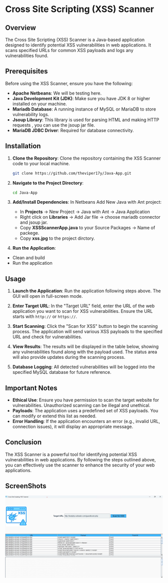 # Cross Site Scripting (XSS) Scanner

## Overview

The Cross Site Scripting (XSS) Scanner is a Java-based application designed to identify potential XSS vulnerabilities in web applications. It scans specified URLs for common XSS payloads and logs any vulnerabilities found.

## Prerequisites

Before using the XSS Scanner, ensure you have the following:

- **Apache Netbeans**: We will be testing here.
- **Java Development Kit (JDK)**: Make sure you have JDK 8 or higher installed on your machine.
- **Mariadb Database**: A running instance of MySQL or MariaDB to store vulnerability logs.
- **Jsoup Library**: This library is used for parsing HTML and making HTTP requests , you can use the jsoup jar file.
- **MariaDB JDBC Driver**: Required for database connectivity.

## Installation

1. **Clone the Repository**: Clone the repository containing the XSS Scanner code to your local machine.

   ```bash
   git clone https://github.com/theviper17y/Java-App.git
   ```

2. **Navigate to the Project Directory**:

   ```bash
   cd Java-App
   ```

3. **Add/Install Dependencies**: In Netbeans Add New Java with Ant project:
   - In **Projects** -> New Project -> Java with Ant -> Java Application
   - Right click on **Libraries** -> Add Jar file -> choose mariadb connector and jsoup jar.
   - Copy **XSSScannerApp.java** to your Source Packages -> Name of packege.
   - Copy **xss.jpg** to the project dirctory.

6. **Run the Application**:
  - Clean and build
  - Run the application

## Usage

1. **Launch the Application**: Run the application following steps above. The GUI will open in full-screen mode.

2. **Enter Target URL**: In the "Target URL" field, enter the URL of the web application you want to scan for XSS vulnerabilities. Ensure the URL starts with `http://` or `https://`.

3. **Start Scanning**: Click the "Scan for XSS" button to begin the scanning process. The application will send various XSS payloads to the specified URL and check for vulnerabilities.

4. **View Results**: The results will be displayed in the table below, showing any vulnerabilities found along with the payload used. The status area will also provide updates during the scanning process.

5. **Database Logging**: All detected vulnerabilities will be logged into the specified MySQL database for future reference.

## Important Notes

- **Ethical Use**: Ensure you have permission to scan the target website for vulnerabilities. Unauthorized scanning can be illegal and unethical.
- **Payloads**: The application uses a predefined set of XSS payloads. You can modify or extend this list as needed.
- **Error Handling**: If the application encounters an error (e.g., invalid URL, connection issues), it will display an appropriate message.

## Conclusion

The XSS Scanner is a powerful tool for identifying potential XSS vulnerabilities in web applications. By following the steps outlined above, you can effectively use the scanner to enhance the security of your web applications.

## ScreenShots

   ![Xss scanner screenshot](https://github.com/theviper17y/Java-App/blob/master/xss_scanner_screenshot.jpg)

